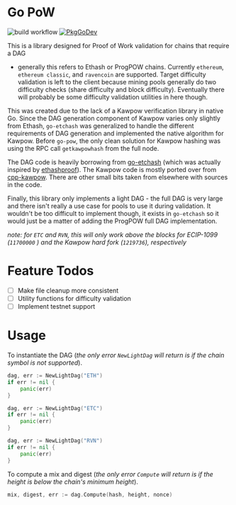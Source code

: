 # Go PoW

![build workflow](https://github.com/sencha-dev/go-pow/actions/workflows/go.yml/badge.svg)
[![PkgGoDev](https://pkg.go.dev/badge/github.com/sencha-dev/go-pow)](https://pkg.go.dev/github.com/sencha-dev/go-pow?tab=doc)

This is a library designed for Proof of Work validation for chains that require a DAG 
- generally this refers to Ethash or ProgPOW chains. Currently `ethereum`, `ethereum classic`, 
and `ravencoin` are supported. Target difficulty validation is left to the client because mining
pools generally do two difficulty checks (share difficulty and block difficulty). Eventually
there will probably be some difficulty validation utilities in here though.

This was created due to the lack of a Kawpow verification library
in native Go. Since the DAG generation component of Kawpow varies only 
slightly from Ethash, `go-etchash` was generalized to handle the different
requirements of DAG generation and implemented the native algorithm for Kawpow.
Before `go-pow`, the only clean solution for Kawpow hashing was using the RPC
call `getkawpowhash` from the full node.

The DAG code is heavily borrowing from [go-etchash](https://github.com/etclabscore/go-etchash)
(which was actually inspired by [ethashproof](https://github.com/tranvictor/ethashproof)).
The Kawpow code is mostly ported over from [cpp-kawpow](https://github.com/RavenCommunity/cpp-kawpow/).
There are other small bits taken from elsewhere with sources in the code.

Finally, this library only implements a light DAG - the full DAG is very large and there
isn't really a use case for pools to use it during validation. It wouldn't be too difficult to 
implement though, it exists in `go-etchash` so it would just be a matter of adding
the ProgPOW full DAG implementation.

*note: for `ETC` and `RVN`, this will only work above the blocks for ECIP-1099 (`11700000` ) and the 
Kawpow hard fork (`1219736`), respectively*

# Feature Todos

- [ ] Make file cleanup more consistent
- [ ] Utility functions for difficulty validation
- [ ] Implement testnet support

# Usage

To instantiate the DAG (*the only error `NewLightDag` 
will return is if the chain symbol is not supported*).

```go
dag, err := NewLightDag("ETH")
if err != nil {
	panic(err)
}

dag, err := NewLightDag("ETC")
if err != nil {
	panic(err)
}

dag, err := NewLightDag("RVN")
if err != nil {
	panic(err)
}
```

To compute a mix and digest (*the only error `Compute`
will return is if the height is below the chain's 
minimum height*).

```go
mix, digest, err := dag.Compute(hash, height, nonce)
```
